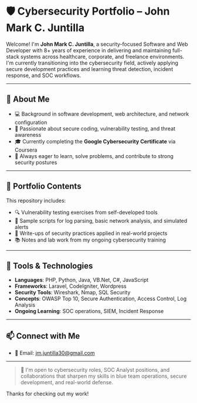# 🛡️ Cybersecurity Portfolio – John Mark C. Juntilla

Welcome! I'm **John Mark C. Juntilla**, a security-focused Software and Web Developer with 8+ years of experience in delivering and maintaining full-stack systems across healthcare, corporate, and freelance environments. I'm currently transitioning into the cybersecurity field, actively applying secure development practices and learning threat detection, incident response, and SOC workflows.

---

## 📌 About Me

- 💻 Background in software development, web architecture, and network configuration
- 🔐 Passionate about secure coding, vulnerability testing, and threat awareness
- 🎓 Currently completing the **Google Cybersecurity Certificate** via Coursera
- 🧠 Always eager to learn, solve problems, and contribute to strong security postures

---

## 🧪 Portfolio Contents

This repository includes:
- 🔍 Vulnerability testing exercises from self-developed tools
- 🧰 Sample scripts for log parsing, basic network analysis, and simulated alerts
- 📄 Write-ups of security practices applied in real-world projects
- 📚 Notes and lab work from my ongoing cybersecurity training

---

## 🔧 Tools & Technologies

- **Languages**: PHP, Python, Java, VB.Net, C#, JavaScript  
- **Frameworks**: Laravel, CodeIgniter, Wordpress  
- **Security Tools**: Wireshark, Nmap, SQL Security  
- **Concepts**: OWASP Top 10, Secure Authentication, Access Control, Log Analysis  
- **Ongoing Learning**: SOC operations, SIEM, Incident Response

---

## 📫 Connect with Me

- 📧 Email: jm.juntilla30@gmail.com  
---

> 🚀 I'm open to cybersecurity roles, SOC Analyst positions, and collaborations that sharpen my skills in blue team operations, secure development, and real-world defense.

Thanks for checking out my work!
